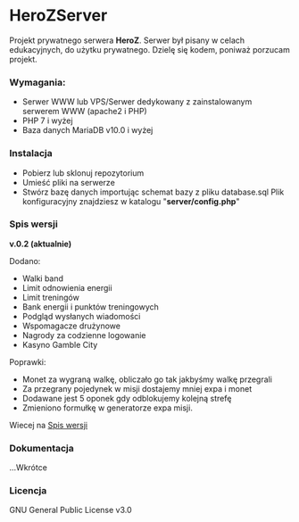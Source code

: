 # **HeroZServer**

Projekt prywatnego serwera __HeroZ__.
Serwer był pisany w celach edukacyjnych, do użytku prywatnego. Dzielę się kodem, poniważ porzucam projekt.

### Wymagania:
- Serwer WWW lub VPS/Serwer dedykowany z zainstalowanym serwerem WWW (apache2 i PHP)
- PHP 7 i wyżej
- Baza danych MariaDB v10.0 i wyżej

### Instalacja
- Pobierz lub sklonuj repozytorium
- Umieść pliki na serwerze
- Stwórz bazę danych importując schemat bazy z pliku database.sql
Plik konfiguracyjny znajdziesz w katalogu "**server/config.php**"

### Spis wersji

**v.0.2 (aktualnie)**

Dodano:
- Walki band
- Limit odnowienia energii
- Limit treningów
- Bank energii i punktów treningowych
- Podgląd wysłanych wiadomości
- Wspomagacze drużynowe
- Nagrody za codzienne logowanie
- Kasyno Gamble City

Poprawki:
- Monet za wygraną walkę, obliczało go tak jakbyśmy walkę przegrali
- Za przegrany pojedynek w misji dostajemy mniej expa i monet
- Dodawane jest 5 oponek gdy odblokujemy kolejną strefę
- Zmieniono formułkę w generatorze expa misji.

Wiecej na [Spis wersji](VERSIONS.md)

### Dokumentacja
...Wkrótce


### Licencja
GNU General Public License v3.0